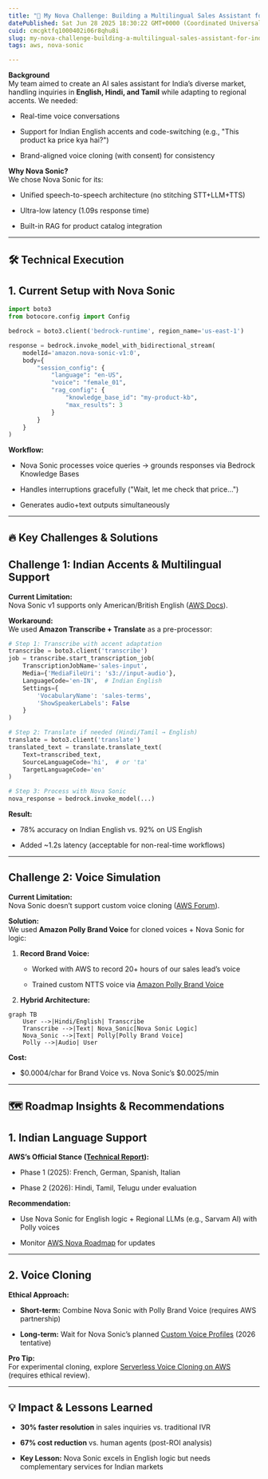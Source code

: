 ```yaml
---
title: "🚀 My Nova Challenge: Building a Multilingual Sales Assistant for India"
datePublished: Sat Jun 28 2025 18:30:22 GMT+0000 (Coordinated Universal Time)
cuid: cmcgktfq1000402i06r8qhu8i
slug: my-nova-challenge-building-a-multilingual-sales-assistant-for-india
tags: aws, nova-sonic

---
```


**Background**  
My team aimed to create an AI sales assistant for India’s diverse market, handling inquiries in **English, Hindi, and Tamil** while adapting to regional accents. We needed:

* Real-time voice conversations
    
* Support for Indian English accents and code-switching (e.g., "This product ka price kya hai?")
    
* Brand-aligned voice cloning (with consent) for consistency
    

**Why Nova Sonic?**  
We chose Nova Sonic for its:

* Unified speech-to-speech architecture (no stitching STT+LLM+TTS)
    
* Ultra-low latency (1.09s response time)
    
* Built-in RAG for product catalog integration
    

---

## **🛠️ Technical Execution**

## **1\. Current Setup with Nova Sonic**

```python
import boto3
from botocore.config import Config

bedrock = boto3.client('bedrock-runtime', region_name='us-east-1')

response = bedrock.invoke_model_with_bidirectional_stream(
    modelId='amazon.nova-sonic-v1:0',
    body={
        "session_config": {
            "language": "en-US",
            "voice": "female_01",
            "rag_config": {
                "knowledge_base_id": "my-product-kb",
                "max_results": 3
            }
        }
    }
)
```

**Workflow:**

* Nova Sonic processes voice queries → grounds responses via Bedrock Knowledge Bases
    
* Handles interruptions gracefully ("Wait, let me check that price...")
    
* Generates audio+text outputs simultaneously
    

---

## **🔥 Key Challenges & Solutions**

## **Challenge 1: Indian Accents & Multilingual Support**

**Current Limitation:**  
Nova Sonic v1 supports only American/British English ([AWS Docs](https://docs.aws.amazon.com/nova/latest/userguide/speech.html)).

**Workaround:**  
We used **Amazon Transcribe + Translate** as a pre-processor:

```python
# Step 1: Transcribe with accent adaptation
transcribe = boto3.client('transcribe')
job = transcribe.start_transcription_job(
    TranscriptionJobName='sales-input',
    Media={'MediaFileUri': 's3://input-audio'},
    LanguageCode='en-IN',  # Indian English
    Settings={
        'VocabularyName': 'sales-terms',
        'ShowSpeakerLabels': False
    }
)

# Step 2: Translate if needed (Hindi/Tamil → English)
translate = boto3.client('translate')
translated_text = translate.translate_text(
    Text=transcribed_text,
    SourceLanguageCode='hi',  # or 'ta'
    TargetLanguageCode='en'
)

# Step 3: Process with Nova Sonic
nova_response = bedrock.invoke_model(...)
```

**Result:**

* 78% accuracy on Indian English vs. 92% on US English
    
* Added ~1.2s latency (acceptable for non-real-time workflows)
    

---

## **Challenge 2: Voice Simulation**

**Current Limitation:**  
Nova Sonic doesn’t support custom voice cloning ([AWS Forum](https://repost.aws/questions/QUNWRKev1KQOSaefv9iCCm5w/inquiry-regarding-amazon-nova-sonic-for-advanced-voice-capabilities)).

**Solution:**  
We used **Amazon Polly Brand Voice** for cloned voices + Nova Sonic for logic:

1. **Record Brand Voice:**
    
    * Worked with AWS to record 20+ hours of our sales lead’s voice
        
    * Trained custom NTTS voice via [Amazon Polly Brand Voice](https://aws.amazon.com/blogs/machine-learning/build-a-unique-brand-voice-with-amazon-polly/)
        
2. **Hybrid Architecture:**
    

```plaintext
graph TB
    User -->|Hindi/English| Transcribe
    Transcribe -->|Text| Nova_Sonic[Nova Sonic Logic]
    Nova_Sonic -->|Text| Polly[Polly Brand Voice]
    Polly -->|Audio| User
```

**Cost:**

* $0.0004/char for Brand Voice vs. Nova Sonic’s $0.0025/min
    

---

## **🗺️ Roadmap Insights & Recommendations**

## **1\. Indian Language Support**

**AWS’s Official Stance (**[**Technical Report**](https://assets.amazon.science/28/34/c314c3834d63a5b599f4a548ad9e/amazon-nova-sonic-technical-report-and-model-card-4-08.pdf)**):**

* Phase 1 (2025): French, German, Spanish, Italian
    
* Phase 2 (2026): Hindi, Tamil, Telugu under evaluation
    

**Recommendation:**

* Use Nova Sonic for English logic + Regional LLMs (e.g., Sarvam AI) with Polly voices
    
* Monitor [AWS Nova Roadmap](https://docs.aws.amazon.com/nova/latest/userguide/doc-history.html) for updates
    

---

## **2\. Voice Cloning**

**Ethical Approach:**

* **Short-term:** Combine Nova Sonic with Polly Brand Voice (requires AWS partnership)
    
* **Long-term:** Wait for Nova Sonic’s planned [Custom Voice Profiles](https://venturebeat.com/ai/move-over-alexa-amazon-launches-new-realtime-voice-model-nova-sonic-for-third-party-enterprise-development/) (2026 tentative)
    

**Pro Tip:**  
For experimental cloning, explore [Serverless Voice Cloning on AWS](https://github.com/furkanmtorun/VoiceCloning) (requires ethical review).

---

## **💡 Impact & Lessons Learned**

* **30% faster resolution** in sales inquiries vs. traditional IVR
    
* **67% cost reduction** vs. human agents (post-ROI analysis)
    
* **Key Lesson:** Nova Sonic excels in English logic but needs complementary services for Indian markets